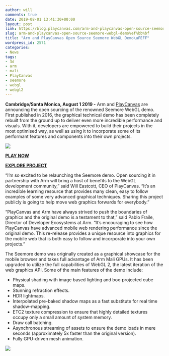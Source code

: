 ```yaml
---
author: will
comments: true
date: 2019-08-01 13:41:30+00:00
layout: post
link: https://blog.playcanvas.com/arm-and-playcanvas-open-source-seemore-webgl-demo%ef%bb%bf/
slug: arm-and-playcanvas-open-source-seemore-webgl-demo%ef%bb%bf
title: "Arm and PlayCanvas Open Source Seemore WebGL Demo\uFEFF"
wordpress_id: 2571
categories:
- News
tags:
- 3d
- arm
- mali
- PlayCanvas
- seemore
- webgl
- webgl2
---
```





**Cambridge/Santa Monica, August 1 2019 -** Arm and [PlayCanvas](https://playcanvas.com/) are announcing the open sourcing of the renowned Seemore WebGL demo. First published in 2016, the graphical technical demo has been completely rebuilt from the ground up to deliver even more incredible performance and visuals. With it, developers are empowered to build their projects in the most optimised way, as well as using it to incorporate some of its performant features and components into their own projects.  






![](https://lh5.googleusercontent.com/Dlt7lMuKZ9SJ3uszf62h1H0SjWSTMnlrU796xEtuvfWUlRQ7mqCs4AjfJSss7S4Ap555XvPQYzmIX5iLagjJJFx_GoRjjp37BWQsLJfFJmnlL2J-VRn_fYqn7Hwu_MjeZA1R5GVs)





[**PLAY NOW**](https://playcanv.as/p/MflWvdTW/)  








[**EXPLORE PROJECT**](https://playcanvas.com/project/612100/overview/seemore-2019)  








“I’m so excited to be relaunching the Seemore demo. Open sourcing it in partnership with Arm will bring a host of benefits to the WebGL development community,” said Will Eastcott, CEO of PlayCanvas. “It’s an incredible learning resource that provides many clean, easy to follow examples of some very advanced graphical techniques. Sharing this project publicly is going to help move web graphics forwards for everybody.”  








“PlayCanvas and Arm have always strived to push the boundaries of graphics and the original demo is a testament to that,” said Pablo Fraile, Director of Developer Ecosystems at Arm. “It’s encouraging to see how PlayCanvas have advanced mobile web rendering performance since the original demo. This re-release provides a unique resource into graphics for the mobile web that is both easy to follow and incorporate into your own projects.”  








The Seemore demo was originally created as a graphical showcase for the mobile browser and takes full advantage of Arm Mali GPUs. It has been upgraded to utilize the full capabilities of WebGL 2, the latest iteration of the web graphics API. Some of the main features of the demo include:













  * Physical shading with image based lighting and box-projected cube maps.
  * Stunning refraction effects.
  * HDR lightmaps.
  * Interpolated pre-baked shadow maps as a fast substitute for real time shadow-mapping.
  * ETC2 texture compression to ensure that highly detailed textures occupy only a small amount of system memory.
  * Draw call batching.
  * Asynchronous streaming of assets to ensure the demo loads in mere seconds (approximately 5x faster than the original version).
  * Fully GPU-driven mesh animation.




![](https://lh6.googleusercontent.com/2FR-XGYTKZwP77phlpQ6DlNfaM5NSW4Mjo1Y3LOfQ_k1CaRWzT9iIWf-i2h2PpuF1PeKdNoys3yYotu4wkHsX9AAS1G0AbayKoOrl6z6dLeBHiZnwX1Bo0uvLerI_0SJVeQ9f6aS)


